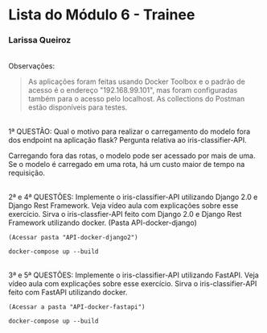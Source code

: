 # Lista do Módulo 6 - Trainee

### Larissa Queiroz 
\
Observações:  
> As aplicações foram feitas usando Docker Toolbox e o padrão de acesso é o endereço "192.168.99.101", mas foram configuradas também para o acesso pelo localhost. As collections do Postman estão disponíveis para testes.
>
\
1ª QUESTÃO: Qual o motivo para realizar o carregamento do modelo fora dos endpoint na aplicação flask? Pergunta relativa ao iris-classifier-API. 

Carregando fora das rotas, o modelo pode ser acessado por mais de uma. Se o modelo é carregado em uma rota, há um custo maior de tempo na requisição.

\
2ª e 4ª QUESTÕES: Implemente o iris-classifier-API utilizando Django 2.0 e Django Rest Framework. Veja vídeo aula com explicações sobre esse exercício. Sirva o iris-classfier-API feito com Django 2.0 e Django Rest Framework utilizando docker. (Pasta API-docker-django)

```
(Acessar pasta "API-docker-django2")

docker-compose up --build
```

\
3ª e 5ª QUESTÕES: Implemente o iris-classifier-API utilizando FastAPI. Veja vídeo aula com explicações sobre esse exercício. Sirva o iris-classifier-API feito com FastAPI utilizando docker.

```
(Acessar a pasta "API-docker-fastapi")

docker-compose up --build
```
